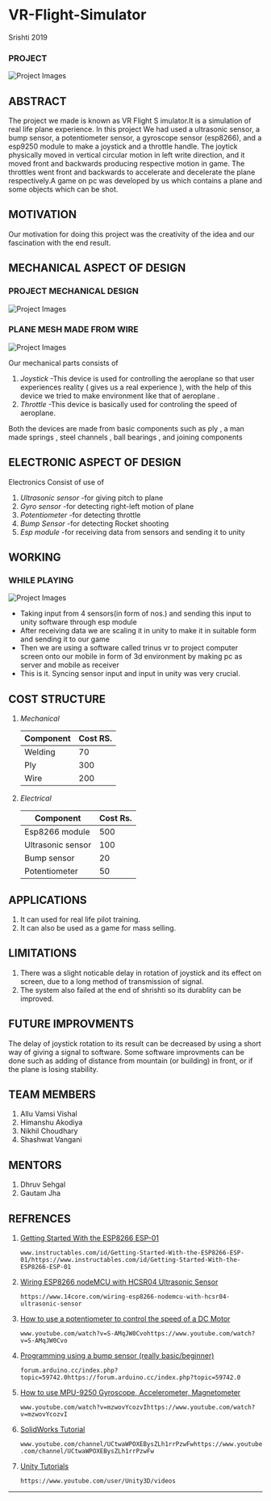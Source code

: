# VR-Flight-Simulator
Srishti 2019

### PROJECT
![Project Images](https://github.com/Nikhil-Choudhary/VR-Flight-Simulator/blob/master/Photos%20And%20Videos/photos/Game.jpeg)

## ABSTRACT

The project we made is known as VR Flight S imulator.It is a simulation of real life plane experience.
In this project We had used a ultrasonic sensor, a bump sensor, a potentiometer sensor, a gyroscope
sensor (esp8266), and a esp9250 module to make a joystick and a throttle handle. The joytick physically
moved in vertical circular motion in left write direction, and it moved front and backwards producing 
respective motion in game. The throttles went front and backwards to accelerate and decelerate the plane
respectively.A game on pc was developed by us which contains a plane and some objects which can be shot.

## MOTIVATION

Our motivation for doing this project was the creativity of the idea and our fascination with the end result.

## MECHANICAL ASPECT OF DESIGN

### PROJECT MECHANICAL DESIGN
 ![Project Images](https://github.com/Nikhil-Choudhary/VR-Flight-Simulator/blob/master/Photos%20And%20Videos/photos/Project%20Mechanical%20design.jpeg)
 
 ### PLANE MESH MADE FROM WIRE
 ![Project Images](https://github.com/Nikhil-Choudhary/VR-Flight-Simulator/blob/master/Photos%20And%20Videos/photos/plane.jpeg)

Our mechanical parts consists of
	
 1. *Joystick*	-This device is used for controlling the aeroplane so that user experiences reality ( gives us a real experience ), with the help of this device we tried to make environment like that of aeroplane .
2. *Throttle* 	-This device is basically used for controling the speed of aeroplane.

Both the devices are made from basic components such as ply , a man made springs , steel channels , ball bearings , and joining components

## ELECTRONIC ASPECT OF DESIGN

Electronics Consist of use of

1. *Ultrasonic sensor*	-for giving pitch to plane
2. *Gyro sensor*	-for detecting right-left motion of plane
3. *Potentiometer*	-for detecting throttle
4. *Bump Sensor*	-for detecting Rocket shooting
5. *Esp module*	-for receiving data from sensors and sending it to unity	

## WORKING

### WHILE PLAYING
 ![Project Images](https://github.com/Nikhil-Choudhary/VR-Flight-Simulator/blob/master/Photos%20And%20Videos/photos/while%20playing.jpeg)

* Taking input from 4 sensors(in form of nos.) and sending this input to unity software through esp module
* After receiving data we are scaling it in unity to make it in suitable form and sending it to our game
* Then we are using a software called trinus vr to project computer screen onto our mobile in form of 3d environment by making pc as server and mobile as receiver
* This is it. Syncing sensor input and input in unity was very crucial.
 
## COST STRUCTURE

1. *Mechanical* 

	|  Component |Cost  RS. |
	|-------------|-------|
	|   Welding   |   70  |
	|     Ply     |   300 |
	|     Wire    |  200  |
	
2. *Electrical*

	|     Component     | Cost Rs.  |
	|-------------------|-------|
	|  Esp8266 module   |  500  |
	| Ultrasonic sensor |  100  |
	|    Bump sensor    |  20   |
	|  Potentiometer    |  50   |

## APPLICATIONS

1. It can used for real life pilot training. 
2. It can also be used as a game for mass selling. 

## LIMITATIONS

1. There was a slight noticable delay in rotation of joystick and its effect on screen, due to a long method of transmission of signal.
2. The system also failed at the end of shrishti so its durablity can be improved.

## FUTURE IMPROVMENTS

The delay of joystick rotation to its result can be decreased by using a short way of giving a signal to software.
Some software improvments can be done such as adding of distance from mountain (or building) in front, or if the plane is losing stability.

## TEAM MEMBERS

1. Allu Vamsi Vishal
2. Himanshu Akodiya 
3. Nikhil Choudhary
4. Shashwat Vangani

## MENTORS

1. Dhruv Sehgal
2. Gautam Jha

## REFRENCES

1. [Getting Started With the ESP8266 ESP-01](www.instructables.com/id/Getting-Started-With-the-ESP8266-ESP-01/https://www.instructables.com/id/Getting-Started-With-the-ESP8266-ESP-01/)

	`www.instructables.com/id/Getting-Started-With-the-ESP8266-ESP-01/https://www.instructables.com/id/Getting-Started-With-the-ESP8266-ESP-01`

2. [Wiring ESP8266 nodeMCU with HCSR04 Ultrasonic Sensor](https://www.14core.com/wiring-esp8266-nodemcu-with-hcsr04-ultrasonic-sensor/)

	`https://www.14core.com/wiring-esp8266-nodemcu-with-hcsr04-ultrasonic-sensor`

3. [How to use a potentiometer to control the speed of a DC Motor](www.youtube.com/watch?v=S-AMqJW0Cvohttps://www.youtube.com/watch?v=S-AMqJW0Cvo)

	`www.youtube.com/watch?v=S-AMqJW0Cvohttps://www.youtube.com/watch?v=S-AMqJW0Cvo`

4. [Programming using a bump sensor (really basic/beginner)](forum.arduino.cc/index.php?topic=59742.0https://forum.arduino.cc/index.php?topic=59742.0)

	`forum.arduino.cc/index.php?topic=59742.0https://forum.arduino.cc/index.php?topic=59742.0`

5. [How to use MPU-9250 Gyroscope, Accelerometer, Magnetometer](www.youtube.com/watch?v=mzwovYcozvIhttps://www.youtube.com/watch)

	`www.youtube.com/watch?v=mzwovYcozvIhttps://www.youtube.com/watch?v=mzwovYcozvI`

6. [SolidWorks Tutorial](www.youtube.com/channel/UCtwaWPOXEBysZLh1rrPzwFwhttps://www.youtube.com/channel/UCtwaWPOXEBysZLh1rrPzwFw)

	`www.youtube.com/channel/UCtwaWPOXEBysZLh1rrPzwFwhttps://www.youtube.com/channel/UCtwaWPOXEBysZLh1rrPzwFw`

7. [Unity Tutorials](https://www.youtube.com/user/Unity3D/videos)

	`https://www.youtube.com/user/Unity3D/videos`
	
***

